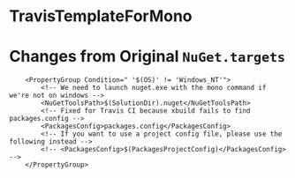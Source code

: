 TravisTemplateForMono
=====================

# Changes from Original ```NuGet.targets```

```
    <PropertyGroup Condition=" '$(OS)' != 'Windows_NT'">
        <!-- We need to launch nuget.exe with the mono command if we're not on windows -->
        <NuGetToolsPath>$(SolutionDir).nuget</NuGetToolsPath>
        <!-- Fixed for Travis CI because xbuild fails to find packages.config -->
        <PackagesConfig>packages.config</PackagesConfig>
        <!-- If you want to use a project config file, please use the following instead -->
        <!-- <PackagesConfig>$(PackagesProjectConfig)</PackagesConfig> -->
    </PropertyGroup>
```

